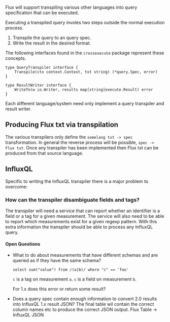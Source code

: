 









Flux will support transpiling various other languages into query specification that can be executed.

Executing a transpiled query involes two steps outside the normal execution process.

1. Transpile the query to an query spec.
2. Write the result in the desired format.

The following interfaces found in the `crossexecute` package represent these concepts.

```
type QueryTranspiler interface {
	Transpile(ctx context.Context, txt string) (*query.Spec, error)
}

type ResultWriter interface {
	WriteTo(w io.Writer, results map[string]execute.Result) error
}
```

Each different language/system need only implement a query transpiler and result writer.

## Producing Flux txt via transpilation

The various transpilers only define the `somelang txt -> spec` transformation.
In general the reverse process will be possible, `spec -> Flux txt`.
Once any transpiler has been implemented then Flux txt can be produced from that source language.


## InfluxQL

Specific to writing the InfluxQL transpiler there is a major problem to overcome:


### How can the transpiler disambiguate fields and tags?

The transpiler will need a service that can report whether an identifier is a field or a tag for a given measurement.
The service will also need to be able to report which measurements exist for a given regexp pattern.
With this extra information the transpiler should be able to process any InfluxQL query.


#### Open Questions

 * What to do about measurements that have different schemas and are queried as if they have the same schema?

    ```
    select sum("value") from /(a|b)/ where "c" == 'foo'
    ```

    `c` is a tag on measurement `a`.
    `c` is a field on measurement `b`.

    For 1.x does this error or return some result?

 * Does a query spec contain enough information to convert 2.0 results into InfluxQL 1.x result JSON?
     The final table wil contain the correct column names etc to produce the correct JSON output.
     Flux Table -> InfluxQL JSON
